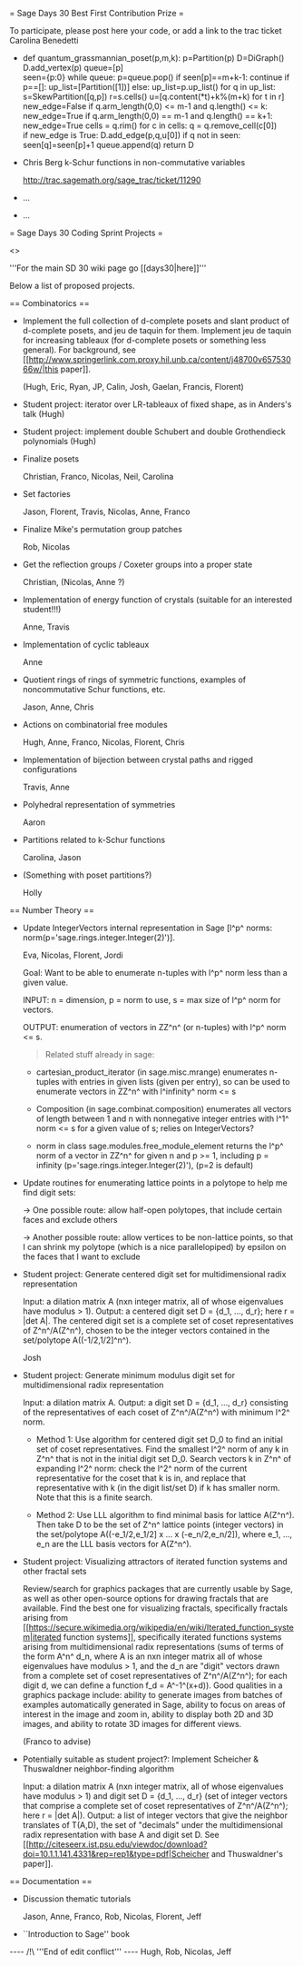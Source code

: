= Sage Days 30 Best First Contribution Prize =

To participate, please post here your code, or add a link to the trac ticket
Carolina Benedetti

* def quantum_grassmannian_poset(p,m,k):
    p=Partition(p)
    D=DiGraph()
    D.add_vertex(p) 
    queue=[p]  
    seen={p:0}
    while queue:
        p=queue.pop()
        if seen[p]==m+k-1:
            continue 
        if p==[]:
            up_list=[Partition([1])]
        else:
            up_list=p.up_list()
        for q in up_list:
            s=SkewPartition([q,p])
            r=s.cells() 
            u=[q.content(*t)+k%(m+k) for t in r]
            new_edge=False 
            if q.arm_length(0,0) <= m-1 and q.length() <= k:            
                new_edge=True
            if q.arm_length(0,0) == m-1 and q.length() == k+1:
                new_edge=True
                cells = q.rim()
                for c in cells:
                    q = q.remove_cell(c[0])         
            if new_edge is True:
                D.add_edge(p,q,u[0])
                if q not in seen:
                    seen[q]=seen[p]+1
                    queue.append(q)
    return D


* Chris Berg
k-Schur functions in non-commutative variables

  http://trac.sagemath.org/sage_trac/ticket/11290

* ...

* ...

= Sage Days 30 Coding Sprint Projects =

<<TableOfContents>>


'''For the main SD 30 wiki page go [[days30|here]]'''

Below a list of proposed projects.

== Combinatorics ==

* Implement the full collection of d-complete posets and slant product of d-complete posets, and jeu de taquin for them.  Implement jeu de taquin for increasing tableaux (for d-complete posets or something less general).  For background, see 
[[http://www.springerlink.com.proxy.hil.unb.ca/content/j48700v65753066w/|this paper]].

  (Hugh, Eric, Ryan, JP, Calin, Josh, Gaelan, Francis, Florent)

* Student project: iterator over LR-tableaux of fixed shape, as in Anders's talk (Hugh)

* Student project: implement double Schubert and double Grothendieck polynomials (Hugh)

* Finalize posets

  Christian, Franco, Nicolas, Neil, Carolina

* Set factories

  Jason, Florent, Travis, Nicolas, Anne, Franco

* Finalize Mike's permutation group patches

  Rob, Nicolas

* Get the reflection groups / Coxeter groups into a proper state

  Christian, (Nicolas, Anne ?)

* Implementation of energy function of crystals (suitable for an interested student!!!)

  Anne, Travis

* Implementation of cyclic tableaux

  Anne

* Quotient rings of rings of symmetric functions, examples of noncommutative Schur functions, etc.

  Jason, Anne, Chris

* Actions on combinatorial free modules

  Hugh, Anne, Franco, Nicolas, Florent, Chris

* Implementation of bijection between crystal paths and rigged configurations

   Travis, Anne

* Polyhedral representation of symmetries

  Aaron

* Partitions related to k-Schur functions

  Carolina, Jason

* (Something with poset partitions?)

  Holly

== Number Theory ==

* Update IntegerVectors internal representation in Sage [l^p^ norms: norm(p='sage.rings.integer.Integer(2)')].

  Eva, Nicolas, Florent, Jordi

  Goal: Want to be able to enumerate n-tuples with l^p^ norm less than a given value.  

  INPUT: n = dimension, p = norm to use, s = max size of l^p^ norm for vectors.  

  OUTPUT: enumeration of vectors in ZZ^n^ (or n-tuples) with l^p^ norm <= s.


  > Related stuff already in sage:

    - cartesian_product_iterator (in sage.misc.mrange) enumerates n-tuples with entries in given lists (given per entry), so can be used to enumerate vectors in ZZ^n^ with l^infinity^ norm <= s

    - Composition (in sage.combinat.composition) enumerates all vectors of length between 1 and n with nonnegative integer entries with l^1^ norm <= s for a given value of s; relies on IntegerVectors?

    - norm in class sage.modules.free_module_element returns the l^p^ norm of a vector in ZZ^n^ for given n and p >= 1, including p = infinity (p='sage.rings.integer.Integer(2)'), (p=2 is default)

* Update routines for enumerating lattice points in a polytope to help me find digit sets:

  -> One possible route: allow half-open polytopes, that include certain faces and exclude others

  -> Another possible route: allow vertices to be non-lattice points, so that I can shrink my polytope (which is a nice parallelopiped) by epsilon on the faces that I want to exclude


* Student project: Generate centered digit set for multidimensional radix representation

  Input: a dilation matrix A (nxn integer matrix, all of whose eigenvalues have modulus > 1).  Output: a centered digit set D = {d_1, ..., d_r}; here r = |det A|.  The centered digit set is a complete set of coset representatives of Z^n^/A(Z^n^), chosen to be the integer vectors contained in the set/polytope A((-1/2,1/2]^n^).

  Josh

* Student project: Generate minimum modulus digit set for multidimensional radix representation

  Input: a dilation matrix A.  Output: a digit set D = {d_1, ..., d_r} consisting of the representatives of each coset of Z^n^/A(Z^n^) with minimum l^2^ norm.

  - Method 1: Use algorithm for centered digit set D_0 to find an initial set of coset representatives.  Find the smallest l^2^ norm of any k in Z^n^ that is not in the initial digit set D_0.  Search vectors k in Z^n^ of expanding l^2^ norm: check the l^2^ norm of the current representative for the coset that k is in, and replace that representative with k (in the digit list/set D) if k has smaller norm.  Note that this is a finite search.

  - Method 2: Use LLL algorithm to find minimal basis for lattice A(Z^n^).  Then take D to be the set of Z^n^ lattice points (integer vectors) in the set/polytope A((-e_1/2,e_1/2] x ... x (-e_n/2,e_n/2]), where e_1, ..., e_n are the LLL basis vectors for A(Z^n^).

* Student project: Visualizing attractors of iterated function systems and other fractal sets

  Review/search for graphics packages that are currently usable by Sage, as well as other open-source options for drawing fractals that are available.  Find the best one for visualizing fractals, specifically fractals arising from [[https://secure.wikimedia.org/wikipedia/en/wiki/Iterated_function_system|iterated function systems]], specifically iterated functions systems arising from multidimensional radix representations (sums of terms of the form A^n^ d_n, where A is an nxn integer matrix all of whose eigenvalues have modulus > 1, and the d_n are "digit" vectors drawn from a complete set of coset representatives of Z^n^/A(Z^n^); for each digit d, we can define a function f_d = A^-1^(x+d)).  Good qualities in a graphics package include: ability to generate images from batches of examples automatically generated in Sage, ability to focus on areas of interest in the image and zoom in, ability to display both 2D and 3D images, and ability to rotate 3D images for different views.

  (Franco to advise)

* Potentially suitable as student project?: Implement Scheicher & Thuswaldner neighbor-finding algorithm

  Input: a dilation matrix A (nxn integer matrix, all of whose eigenvalues have modulus > 1) and digit set D = {d_1, ..., d_r} (set of integer vectors that comprise a complete set of coset representatives of Z^n^/A(Z^n^); here r = |det A|).  Output: a list of integer vectors that give the neighbor translates of T(A,D), the set of "decimals" under the multidimensional radix representation with base A and digit set D.  See [[http://citeseerx.ist.psu.edu/viewdoc/download?doi=10.1.1.141.4331&rep=rep1&type=pdf|Scheicher and Thuswaldner's paper]].

== Documentation ==

* Discussion thematic tutorials

  Jason, Anne, Franco, Rob, Nicolas, Florent, Jeff

* ``Introduction to Sage'' book


---- /!\ '''End of edit conflict''' ----
  Hugh, Rob, Nicolas, Jeff
